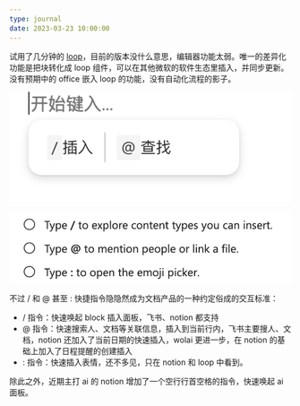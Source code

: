 ```yaml
---
type: journal
date: 2023-03-23 10:00:00
---
```


试用了几分钟的 [loop](https://www.microsoft.com/en-us/microsoft-loop)，目前的版本没什么意思，编辑器功能太弱。唯一的差异化功能是把块转化成 loop 组件，可以在其他微软的软件生态里插入，并同步更新。没有预期中的 office 嵌入 loop 的功能，没有自动化流程的影子。

<div class="article-columns" style="grid-template-columns: 2fr 3fr;">

![](./images/loop1.png)

![](./images/loop2.png)

</div>

不过 / 和 @ 甚至 : 快捷指令隐隐然成为文档产品的一种约定俗成的交互标准：

- / 指令：快速唤起 block 插入面板，飞书、notion 都支持
- @ 指令：快速搜索人、文档等关联信息，插入到当前行内，飞书主要搜人、文档，notion 还加入了当前日期的快速插入，wolai 更进一步，在 notion 的基础上加入了日程提醒的创建插入
- : 指令：快速插入表情，还不多见，只在 notion 和 loop 中看到。

除此之外，近期主打 ai 的 notion 增加了一个空行行首空格的指令，快速唤起 ai 面板。
